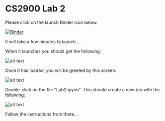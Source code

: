 # CS2900 Lab 2

Please click on the launch Binder icon below. 

[![Binder](https://mybinder.org/badge_logo.svg)](https://mybinder.org/v2/gh/hughshanahan/CS2900-Lab-2/master)

It will take a few minutes to launch....

When it launches you should get the following:

![alt text](https://github.com/hughshanahan/CS2900-Lab-2/blob/master/config/binder_loading.png)

Once it has loaded, you will be greeted by this screen:

![alt text](https://github.com/hughshanahan/CS2900-Lab-2/blob/master/config/binder_dashboard.png)

Double-click on the file "Lab2.ipynb". This should create a new tab with the following:

![alt text](https://github.com/hughshanahan/CS2900-Lab-2/blob/master/config/loaded_notebook.png)

Follow the instructions from there...
